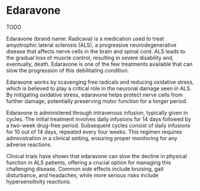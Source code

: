 # Edaravone 

TODO

Edaravone (brand name: Radicava) is a medication used to treat amyotrophic lateral sclerosis (ALS), a progressive neurodegenerative disease that affects nerve cells in the brain and spinal cord. ALS leads to the gradual loss of muscle control, resulting in severe disability and, eventually, death. Edaravone is one of the few treatments available that can slow the progression of this debilitating condition.

Edaravone works by scavenging free radicals and reducing oxidative stress, which is believed to play a critical role in the neuronal damage seen in ALS. By mitigating oxidative stress, edaravone helps protect nerve cells from further damage, potentially preserving motor function for a longer period.

Edaravone is administered through intravenous infusion, typically given in cycles. The initial treatment involves daily infusions for 14 days followed by a two-week drug-free period. Subsequent cycles consist of daily infusions for 10 out of 14 days, repeated every four weeks. This regimen requires administration in a clinical setting, ensuring proper monitoring for any adverse reactions.

Clinical trials have shown that edaravone can slow the decline in physical function in ALS patients, offering a crucial option for managing this challenging disease. Common side effects include bruising, gait disturbance, and headaches, while more serious risks include hypersensitivity reactions.

